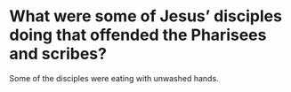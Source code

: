 # What were some of Jesus’ disciples doing that offended the Pharisees and scribes?

Some of the disciples were eating with unwashed hands.

